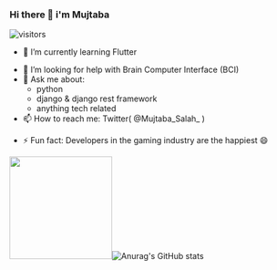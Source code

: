 ### Hi there 👋 i'm Mujtaba

![visitors](https://visitor-badge.glitch.me/badge?page_id=page.id)

<!--Here are some ideas to get you started:

- 🔭 I’m currently working on ...-->
- 🌱 I’m currently learning Flutter
<!-- 👯 I’m looking to collaborate on --> 
- 🤔 I’m looking for help with Brain Computer Interface (BCI)
- 💬 Ask me about:
    + python
    + django & django rest framework
    + anything tech related 
- 📫 How to reach me: Twitter( @Mujtaba_Salah_ )
<!-- 😄 Pronouns: ... -->
- ⚡ Fun fact: Developers in the gaming industry are the happiest 😄

<img height="180em" src="https://github-readme-stats.vercel.app/api?username=MrRobot015&show_icons=true&hide_border=true&&count_private=true&include_all_commits=true" />![Anurag's GitHub stats](https://github-readme-stats.vercel.app/api?username=anuraghazra&theme=dark&show_icons=true)





